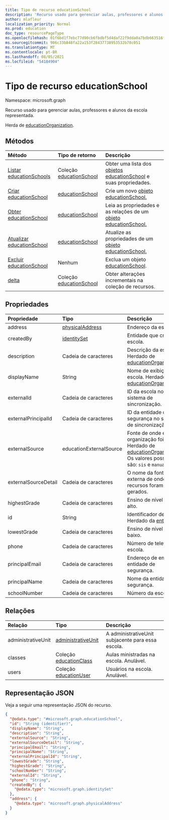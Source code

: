 ```yaml
---
title: Tipo de recurso educationSchool
description: 'Recurso usado para gerenciar aulas, professores e alunos da escola representada.  '
author: mlafleur
localization_priority: Normal
ms.prod: education
doc_type: resourcePageType
ms.openlocfilehash: 01f6bd1f7ebc77d90cb6fbdbf5d4daf22f9dda0a7bdb663516fc51933afc8ca1
ms.sourcegitcommit: 986c33b848fa22a153f28437738953532b78c051
ms.translationtype: MT
ms.contentlocale: pt-BR
ms.lasthandoff: 08/05/2021
ms.locfileid: "54184904"
---
```

# <a name="educationschool-resource-type"></a>Tipo de recurso educationSchool

Namespace: microsoft.graph

Recurso usado para gerenciar aulas, professores e alunos da escola representada.

Herda de [educationOrganization](../resources/educationorganization.md).

## <a name="methods"></a>Métodos

| Método                                                     | Tipo de retorno                                                   | Descrição                                                                                            |
| :--------------------------------------------------------- | :------------------------------------------------------------ | :----------------------------------------------------------------------------------------------------- |
| [Listar educationSchools](../api/educationschool-list.md)    | Coleção [educationSchool](../resources/educationschool.md) | Obter uma lista dos [objetos educationSchool](../resources/educationschool.md) e suas propriedades.     |
| [Criar educationSchool](../api/educationschool-post.md) | [educationSchool](../resources/educationschool.md)            | Crie um novo [objeto educationSchool.](../resources/educationschool.md)                                |
| [Obter educationSchool](../api/educationschool-get.md)       | [educationSchool](../resources/educationschool.md)            | Leia as propriedades e as relações de um [objeto educationSchool.](../resources/educationschool.md) |
| [Atualizar educationSchool](../api/educationschool-update.md) | [educationSchool](../resources/educationschool.md)            | Atualize as propriedades de um [objeto educationSchool.](../resources/educationschool.md)                 |
| [Excluir educationSchool](../api/educationschool-delete.md) | Nenhum                                                          | Exclua um objeto [educationSchool](../resources/educationschool.md).                                  |
| [delta](../api/educationschool-delta.md)                   | Coleção [educationSchool](../resources/educationschool.md) | Obter alterações incrementais na coleção de recursos.                                                    |

## <a name="properties"></a>Propriedades

| Propriedade             | Tipo                                               | Descrição                                                                                                                                                          |
| :------------------- | :------------------------------------------------- | :------------------------------------------------------------------------------------------------------------------------------------------------------------------- |
| address              | [physicalAddress](../resources/physicaladdress.md) | Endereço da escola.                                                                                                                                               |
| createdBy            | [identitySet](../resources/identityset.md)         | Entidade que criou a escola.                                                                                                                                       |
| description          | Cadeia de caracteres                                             | Descrição da escola. Herdado de [educationOrganization](../resources/educationorganization.md).                                                             |
| displayName          | String                                             | Nome de exibição da escola. Herdado de [educationOrganization](../resources/educationorganization.md).                                                            |
| externalId           | Cadeia de caracteres                                             | ID da escola no sistema de sincronização.                                                                                                                                      |
| externalPrincipalId  | Cadeia de caracteres                                             | ID da entidade de segurança no sistema de sincronização.                                                                                                                                   |
| externalSource       | educationExternalSource                            | Fonte de onde essa organização foi criada. Herdado de [educationOrganization](../resources/educationorganization.md). Os valores possíveis são: `sis` e `manual`. |
| externalSourceDetail | Cadeia de caracteres                                             | O nome da fonte externa de onde esses recursos foram gerados.                                                                                                   |
| highestGrade         | Cadeia de caracteres                                             | Ensino de nível mais alto.                                                                                                                                                |
| id                   | String                                             | Identificador de objeto. Herdado da [entidade](../resources/entity.md).                                                                                                   |
| lowestGrade          | Cadeia de caracteres                                             | Ensino de nível mais baixo.                                                                                                                                                 |
| phone                | Cadeia de caracteres                                             | Número de telefone da escola.                                                                                                                                              |
| principalEmail       | Cadeia de caracteres                                             | Endereço de email da entidade de segurança.                                                                                                                                      |
| principalName        | Cadeia de caracteres                                             | Nome da entidade de segurança.                                                                                                                                               |
| schoolNumber         | Cadeia de caracteres                                             | Número da escola.                                                                                                                                                       |

## <a name="relationships"></a>Relações

| Relação       | Tipo                                                        | Descrição                                       |
| :----------------- | :---------------------------------------------------------- | :------------------------------------------------ |
| administrativeUnit | [administrativeUnit](../resources/administrativeunit.md)    | A administrativeUnit subjacente para essa escola. |
| classes            | Coleção [educationClass](../resources/educationclass.md) | Aulas ministradas na escola. Anulável.           |
| users              | Coleção [educationUser](../resources/educationuser.md)   | Usuários na escola. Anulável.                    |

## <a name="json-representation"></a>Representação JSON

Veja a seguir uma representação JSON do recurso.

<!-- {
  "blockType": "resource",
  "keyProperty": "id",
  "@odata.type": "microsoft.graph.educationSchool",
  "baseType": "microsoft.graph.educationOrganization",
  "openType": false
}
-->

```json
{
  "@odata.type": "#microsoft.graph.educationSchool",
  "id": "String (identifier)",
  "displayName": "String",
  "description": "String",
  "externalSource": "String",
  "externalSourceDetail": "String",
  "principalEmail": "String",
  "principalName": "String",
  "externalPrincipalId": "String",
  "lowestGrade": "String",
  "highestGrade": "String",
  "schoolNumber": "String",
  "externalId": "String",
  "phone": "String",
  "createdBy": {
    "@odata.type": "microsoft.graph.identitySet"
  },
  "address": {
    "@odata.type": "microsoft.graph.physicalAddress"
  }
}
```
